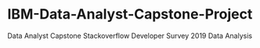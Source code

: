 # IBM-Data-Analyst-Capstone-Project
Data Analyst Capstone Stackoverflow Developer Survey 2019 Data Analysis
